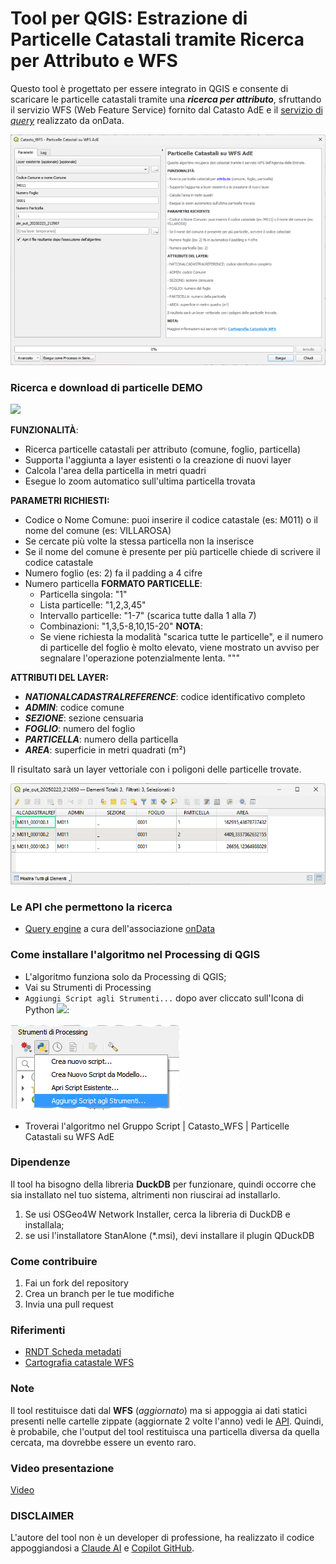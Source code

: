 # Tool per QGIS: Estrazione di Particelle Catastali tramite Ricerca per Attributo e WFS

Questo tool è progettato per essere integrato in QGIS e consente di scaricare le particelle catastali tramite una _**ricerca per attributo**_, sfruttando il servizio WFS (Web Feature Service) fornito dal Catasto AdE e il [servizio di _query_](https://github.com/ondata/dati_catastali) realizzato da onData.

![](./imgs/gui.png)

### Ricerca e download di particelle DEMO

![](./imgs/demo.gif)

**FUNZIONALITÀ**:
- Ricerca particelle catastali per attributo (comune, foglio, particella)
- Supporta l'aggiunta a layer esistenti o la creazione di nuovi layer
- Calcola l'area della particella in metri quadri
- Esegue lo zoom automatico sull'ultima particella trovata

**PARAMETRI RICHIESTI:**
- Codice o Nome Comune: puoi inserire il codice catastale (es: M011) o il nome del comune (es: VILLAROSA)
- Se cercate più volte la stessa particella non la inserisce
- Se il nome del comune è presente per più particelle chiede di scrivere il codice catastale
- Numero foglio (es: 2) fa il padding a 4 cifre
- Numero particella
  <b>FORMATO PARTICELLE</b>:
  - Particella singola: "1"
  - Lista particelle: "1,2,3,45"
  - Intervallo particelle: "1-7" (scarica tutte dalla 1 alla 7)
  - Combinazioni: "1,3,5-8,10,15-20"
 <b>NOTA</b>:
  - Se viene richiesta la modalità "scarica tutte le particelle", e il numero di particelle del foglio è molto elevato,
    viene mostrato un avviso per segnalare l'operazione potenzialmente lenta.
"""

**ATTRIBUTI DEL LAYER:**
- **_NATIONALCADASTRALREFERENCE_**: codice identificativo completo
- _**ADMIN**_: codice comune
- **_SEZIONE_**: sezione censuaria
- _**FOGLIO**_: numero del foglio
- _**PARTICELLA**_: numero della particella
- _**AREA**_: superficie in metri quadrati (m²)

Il risultato sarà un layer vettoriale con i poligoni delle particelle trovate.

![](./imgs/tabella.png)

### Le API che permettono la ricerca

- [Query engine](./reference/query_engine.md) a cura dell'associazione [onData](https://ondata.substack.com/)

### Come installare l'algoritmo nel Processing di QGIS

- L'algoritmo funziona solo da Processing di QGIS;
- Vai su Strumenti di Processing
- `Aggiungi Script agli Strumenti...` dopo aver cliccato sull'Icona di Python ![](https://docs.qgis.org/3.34/en/_images/mIconPythonFile.png):

![](./imgs/strumenti_processing.png)
- Troverai l'algoritmo nel Gruppo Script | Catasto_WFS | Particelle Catastali su WFS AdE

### Dipendenze

Il tool ha bisogno della libreria **DuckDB** per funzionare, quindi occorre che sia installato nel tuo sistema, altrimenti non riuscirai ad installarlo.

1. Se usi OSGeo4W Network Installer, cerca la libreria di DuckDB e installala;
2. se usi l'installatore StanAlone (*.msi), devi installare il plugin QDuckDB

### Come contribuire

 1. Fai un fork del repository
 2. Crea un branch per le tue modifiche
 3. Invia una pull request

### Riferimenti

- [RNDT Scheda metadati](https://geodati.gov.it/geoportale/visualizzazione-metadati/scheda-metadati/?uuid=age:S_0000_ITALIA)
- [Cartografia catastale WFS](https://www.agenziaentrate.gov.it/portale/cartografia-catastale-wfs)

### Note

Il tool restituisce dati dal **WFS** (_aggiornato_) ma si appoggia ai dati statici presenti nelle cartelle zippate (aggiornate 2 volte l'anno) vedi le [API](./reference/query_engine.md). Quindi, è probabile, che l'output del tool restituisca una particella diversa da quella cercata, ma dovrebbe essere un evento raro.

### Video presentazione

[Video](https://youtu.be/qd4Tj4LKGgc)

### DISCLAIMER

L'autore del tool non è un developer di professione, ha realizzato il codice appoggiandosi a [Claude AI](https://claude.ai/new) e [Copilot GitHub](https://github.com/features/copilot).
